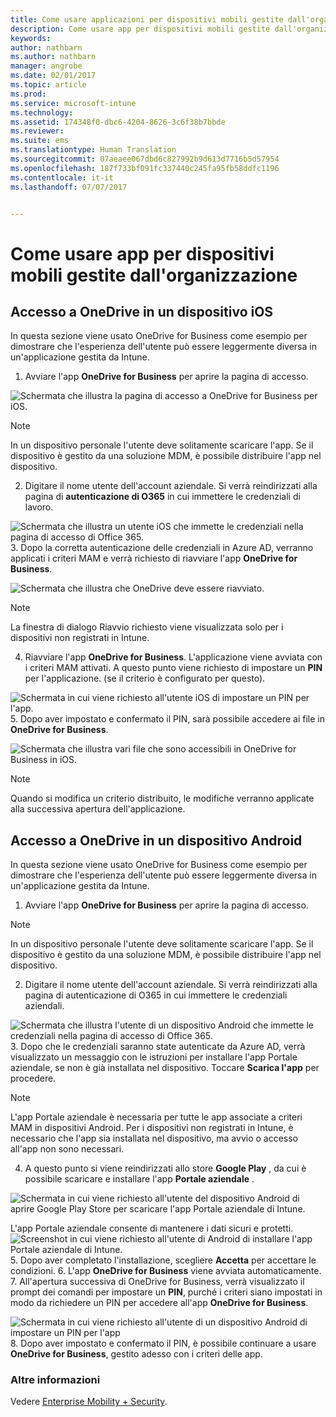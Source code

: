 ```yaml
---
title: Come usare applicazioni per dispositivi mobili gestite dall'organizzazione
description: Come usare app per dispositivi mobili gestite dall'organizzazione
keywords: 
author: nathbarn
ms.author: nathbarn
manager: angrobe
ms.date: 02/01/2017
ms.topic: article
ms.prod: 
ms.service: microsoft-intune
ms.technology: 
ms.assetid: 174348f0-dbc6-4204-8626-3c6f38b7bbde
ms.reviewer: 
ms.suite: ems
ms.translationtype: Human Translation
ms.sourcegitcommit: 07aeaee067dbd6c827992b9d613d7716b5d57954
ms.openlocfilehash: 187f733bf091fc337440c245fa95fb58ddfc1196
ms.contentlocale: it-it
ms.lasthandoff: 07/07/2017


---
```


# <a name="how-to-use-mobile-apps-managed-by-your-organization"></a>Come usare app per dispositivi mobili gestite dall'organizzazione

## <a name="accessing-onedrive-on-an-ios-device"></a>Accesso a OneDrive in un dispositivo iOS

In questa sezione viene usato OneDrive for Business come esempio per dimostrare che l'esperienza dell'utente può essere leggermente diversa in un'applicazione gestita da Intune.

1.  Avviare l'app **OneDrive for Business** per aprire la pagina di accesso.

  ![Schermata che illustra la pagina di accesso a OneDrive for Business per iOS.](./media/ft-useMngdApps-1-launchOnedrive.png)
> [!NOTE]
> In un dispositivo personale l'utente deve solitamente scaricare l'app. Se il dispositivo è gestito da una soluzione MDM, è possibile distribuire l'app nel dispositivo.

2.  Digitare il nome utente dell'account aziendale. Si verrà reindirizzati alla pagina di **autenticazione di O365** in cui immettere le credenziali di lavoro.

  ![Schermata che illustra un utente iOS che immette le credenziali nella pagina di accesso di Office 365.](./media/ft-useMngdApps-2-enterName.png)
3.  Dopo la corretta autenticazione delle credenziali in Azure AD, verranno applicati i criteri MAM e verrà richiesto di riavviare l'app **OneDrive for Business**.

  ![Schermata che illustra che OneDrive deve essere riavviato.](./media/ft-useMngdApps-3-restart.png)
> [!NOTE]
> La finestra di dialogo Riavvio richiesto viene visualizzata solo per i dispositivi non registrati in Intune.

4.  Riavviare l'app **OneDrive for Business**. L'applicazione viene avviata con i criteri MAM attivati. A questo punto viene richiesto di impostare un **PIN** per l'applicazione. (se il criterio è configurato per questo).

  ![Schermata in cui viene richiesto all'utente iOS di impostare un PIN per l'app.](./media/ft-useMngdApps-4-enterPIN.png)
5.  Dopo aver impostato e confermato il PIN, sarà possibile accedere ai file in **OneDrive for Business**.

  ![Schermata che illustra vari file che sono accessibili in OneDrive for Business in iOS.](./media/ft-useMngdApps-5-accessFiles.png)
> [!NOTE]
> Quando si modifica un criterio distribuito, le modifiche verranno applicate alla successiva apertura dell'applicazione.

## <a name="accessing-onedrive-on-an-android-device"></a>Accesso a OneDrive in un dispositivo Android
In questa sezione viene usato OneDrive for Business come esempio per dimostrare che l'esperienza dell'utente può essere leggermente diversa in un'applicazione gestita da Intune.
1.  Avviare l'app **OneDrive for Business** per aprire la pagina di accesso.
> [!NOTE]
> In un dispositivo personale l'utente deve solitamente scaricare l'app. Se il dispositivo è gestito da una soluzione MDM, è possibile distribuire l'app nel dispositivo.

2.  Digitare il nome utente dell'account aziendale. Si verrà reindirizzati alla pagina di autenticazione di O365 in cui immettere le credenziali aziendali.

  ![Schermata che illustra l'utente di un dispositivo Android che immette le credenziali nella pagina di accesso di Office 365.](./media/ft-useMngdApps-6-enterCreds.png)
3.  Dopo che le credenziali saranno state autenticate da Azure AD, verrà visualizzato un messaggio con le istruzioni per installare l'app Portale aziendale, se non è già installata nel dispositivo. Toccare **Scarica l'app** per procedere.
> [!NOTE]
> L'app Portale aziendale è necessaria per tutte le app associate a criteri MAM in dispositivi Android. Per i dispositivi non registrati in Intune, è necessario che l'app sia installata nel dispositivo, ma avvio o accesso all'app non sono necessari.

4.  A questo punto si viene reindirizzati allo store **Google Play** , da cui è possibile scaricare e installare l'app **Portale aziendale** .

  ![Schermata in cui viene richiesto all'utente del dispositivo Android di aprire Google Play Store per scaricare l'app Portale aziendale di Intune.](./media/ft-useMngdApps-7-installPortal.png)

 L'app Portale aziendale consente di mantenere i dati sicuri e protetti.
![Screenshot in cui viene richiesto all'utente di Android di installare l'app Portale aziendale di Intune.](./media/ft-useMngdApps-8-intunePortal.png)
5.  Dopo aver completato l'installazione, scegliere **Accetta** per accettare le condizioni.
6.  L'app **OneDrive for Business** viene avviata automaticamente.
7.  All'apertura successiva di OneDrive for Business, verrà visualizzato il prompt dei comandi per impostare un **PIN**, purché i criteri siano impostati in modo da richiedere un PIN per accedere all'app **OneDrive for Business**.

  ![Schermata in cui viene richiesto all'utente di un dispositivo Android di impostare un PIN per l'app](./media/ft-useMngdApps-9-setNewPIN.png)
8.  Dopo aver impostato e confermato il PIN, è possibile continuare a usare **OneDrive for Business**, gestito adesso con i criteri delle app.

### <a name="want-to-learn-more"></a>Altre informazioni
Vedere [Enterprise Mobility + Security](https://www.microsoft.com/en-us/server-cloud/enterprise-mobility/overview.aspx).

